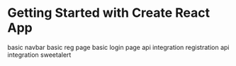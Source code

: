 # Getting Started with Create React App

basic navbar
basic reg page
basic login page
api integration
registration api integration
sweetalert
